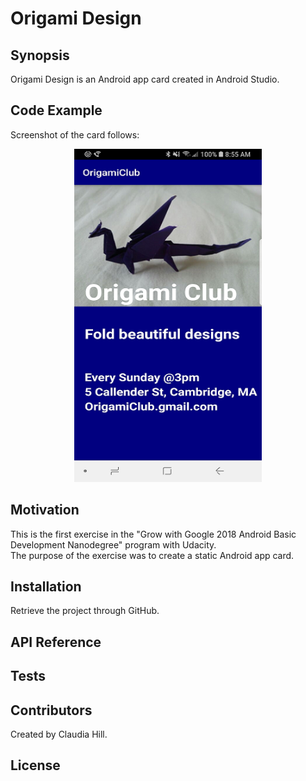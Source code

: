 #  Origami Design

## Synopsis

Origami Design is an Android app card created in Android Studio. 

## Code Example

Screenshot of the card follows:

<p align="center">
 <kbd><img width="300" height="533" src="readme_assets/OrigamiDesigns.png"></kbd>
</p>

## Motivation

This is the first exercise in the "Grow with Google 2018 Android Basic Development Nanodegree" program with Udacity.  
The purpose of the exercise was to create a static Android app card.

## Installation

Retrieve the project through GitHub.

## API Reference

## Tests

## Contributors

Created by Claudia Hill.

## License
